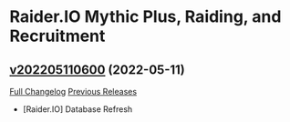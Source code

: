 # Raider.IO Mythic Plus, Raiding, and Recruitment

## [v202205110600](https://github.com/RaiderIO/raiderio-addon/tree/v202205110600) (2022-05-11)
[Full Changelog](https://github.com/RaiderIO/raiderio-addon/compare/v202205100600...v202205110600) [Previous Releases](https://github.com/RaiderIO/raiderio-addon/releases)

- [Raider.IO] Database Refresh  
